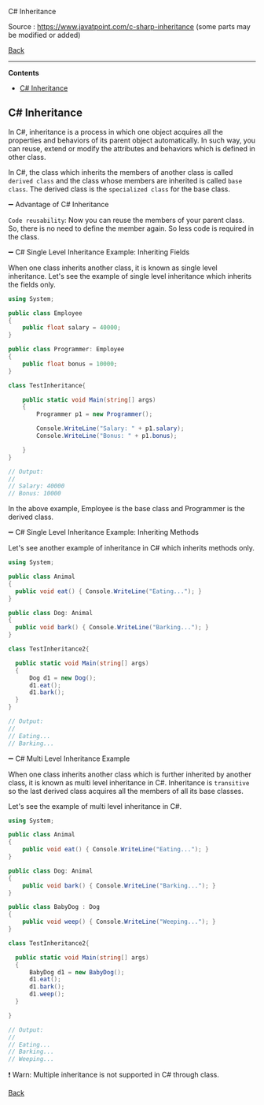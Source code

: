 
C# Inheritance

Source : https://www.javatpoint.com/c-sharp-inheritance (some parts may be modified or added)

[Back](readme.md)

---

**Contents**

- [C# Inheritance](#c-inheritance)


## C# Inheritance

In C#, inheritance is a process in which one object acquires all the properties and behaviors of its parent object automatically. In such way, you can reuse, extend or modify the attributes and behaviors which is defined in other class.

In C#, the class which inherits the members of another class is called `derived class` and the class whose members are inherited is called `base class`. The derived class is the `specialized class` for the base class.

➖ Advantage of C# Inheritance

`Code reusability`: Now you can reuse the members of your parent class. So, there is no need to define the member again. So less code is required in the class.

➖ C# Single Level Inheritance Example: Inheriting Fields

When one class inherits another class, it is known as single level inheritance. Let's see the example of single level inheritance which inherits the fields only.

```cs
using System;  

public class Employee  
{  
    public float salary = 40000;  
}  

public class Programmer: Employee  
{  
    public float bonus = 10000;  
}  

class TestInheritance{

    public static void Main(string[] args)  
    {  
        Programmer p1 = new Programmer();  

        Console.WriteLine("Salary: " + p1.salary);  
        Console.WriteLine("Bonus: " + p1.bonus);  

    }  
}  

// Output:
// 
// Salary: 40000
// Bonus: 10000

```

In the above example, Employee is the base class and Programmer is the derived class.

➖ C# Single Level Inheritance Example: Inheriting Methods

Let's see another example of inheritance in C# which inherits methods only.

```cs
using System;  

public class Animal  
{  
  public void eat() { Console.WriteLine("Eating..."); }  
}  

public class Dog: Animal  
{  
  public void bark() { Console.WriteLine("Barking..."); }  
}  

class TestInheritance2{

  public static void Main(string[] args)  
  {  
      Dog d1 = new Dog();  
      d1.eat();  
      d1.bark();  
  }  
}  

// Output:
// 
// Eating...
// Barking...

```

➖ C# Multi Level Inheritance Example

When one class inherits another class which is further inherited by another class, it is known as multi level inheritance in C#. Inheritance is `transitive` so the last derived class acquires all the members of all its base classes.

Let's see the example of multi level inheritance in C#.

```cs
using System;  

public class Animal  
{  
    public void eat() { Console.WriteLine("Eating..."); }  
}

public class Dog: Animal  
{  
    public void bark() { Console.WriteLine("Barking..."); }  
}  

public class BabyDog : Dog  
{  
    public void weep() { Console.WriteLine("Weeping..."); }  
}  

class TestInheritance2{  

  public static void Main(string[] args)  
  {  
      BabyDog d1 = new BabyDog();  
      d1.eat();  
      d1.bark();  
      d1.weep();  
  }  

}  

// Output:
// 
// Eating...
// Barking...
// Weeping...

```

❗ Warn: Multiple inheritance is not supported in C# through class.

[Back](readme.md)